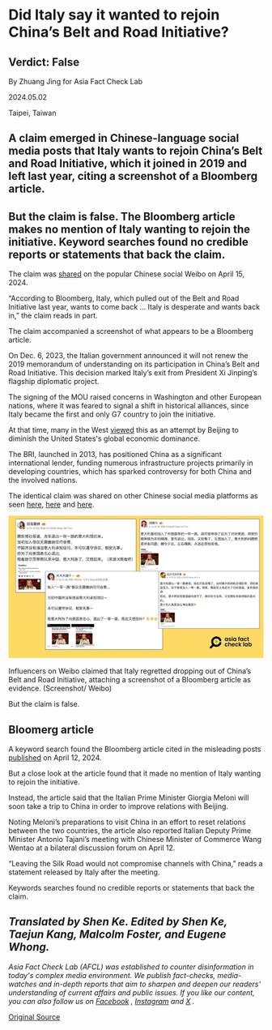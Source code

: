 # Did Italy say it wanted to rejoin China’s Belt and Road Initiative?

## Verdict: False

By Zhuang Jing for Asia Fact Check Lab

2024.05.02

Taipei, Taiwan

## A claim emerged in Chinese-language social media posts that Italy wants to rejoin China’s Belt and Road Initiative, which it joined in 2019 and left last year, citing a screenshot of a Bloomberg article.

## But the claim is false. The Bloomberg article makes no mention of Italy wanting to rejoin the initiative. Keyword searches found no credible reports or statements that back the claim.

The claim was [shared](https://m.weibo.cn/detail/5023394221526329) on the popular Chinese social Weibo on April 15, 2024.

“According to Bloomberg, Italy, which pulled out of the Belt and Road Initiative last year, wants to come back … Italy is desperate and wants back in,” the claim reads in part.

The claim accompanied a screenshot of what appears to be a Bloomberg article.

On Dec. 6, 2023, the Italian government announced it will not renew the 2019 memorandum of understanding on its participation in China’s Belt and Road Initiative. This decision marked Italy’s exit from President Xi Jinping’s flagship diplomatic project.

The signing of the MOU raised concerns in Washington and other European nations, where it was feared to signal a shift in historical alliances, since Italy became the first and only G7 country to join the initiative.

At that time, many in the West [viewed](https://www.csis.org/analysis/italy-withdraws-chinas-belt-and-road-initiative) this as an attempt by Beijing to diminish the United States's global economic dominance.

The BRI, launched in 2013, has positioned China as a significant international lender, funding numerous infrastructure projects primarily in developing countries, which has sparked controversy for both China and the involved nations.

The identical claim was shared on other Chinese social media platforms as seen [here](https://m.weibo.cn/detail/5023191238185858), [here](https://m.weibo.cn/detail/5023191238185858) and [here](https://m.weibo.cn/detail/5022443423141896).

![1.png](images/IJOPYHZIXL4PHIB5CL5NDMWQQI.png)

Influencers on Weibo claimed that Italy regretted dropping out of China’s Belt and Road Initiative, attaching a screenshot of a Bloomberg article as evidence. (Screenshot/ Weibo)

But the claim is false.

## Bloomerg article

A keyword search found the Bloomberg article cited in the misleading posts [published](https://www.bloomberg.com/news/articles/2024-04-12/meloni-seeks-china-reset-after-italy-ditches-belt-and-road-pact?sref=TuLYJzYL&embedded-checkout=true) on April 12, 2024.

But a close look at the article found that it made no mention of Italy wanting to rejoin the initiative.

Instead, the article said that the Italian Prime Minister Giorgia Meloni will soon take a trip to China in order to improve relations with Beijing.

Noting Meloni’s preparations to visit China in an effort to reset relations between the two countries, the article also reported Italian Deputy Prime Minister Antonio Tajani’s meeting with Chinese Minister of Commerce Wang Wentao at a bilateral discussion forum on April 12.

“Leaving the Silk Road would not compromise channels with China,” reads a statement released by Italy after the meeting.

Keywords searches found no credible reports or statements that back the claim.

## *Translated by Shen Ke. Edited by Shen Ke, Taejun Kang, Malcolm Foster, and Eugene Whong.*

*Asia Fact Check Lab (AFCL) was established to counter disinformation in today's complex media environment. We publish fact-checks, media-watches and in-depth reports that aim to sharpen and deepen our readers' understanding of current affairs and public issues. If you like our content, you can also follow us on*   [*Facebook*](https://www.facebook.com/asiafactchecklabcn)  *,*   [*Instagram*](https://www.instagram.com/asiafactchecklab/)   *and*   [*X*](https://twitter.com/AFCL_eng)  *.*



[Original Source](https://www.rfa.org/english/news/afcl/italy-rejoin-bri-china-belt-and-road-05022024135230.html)